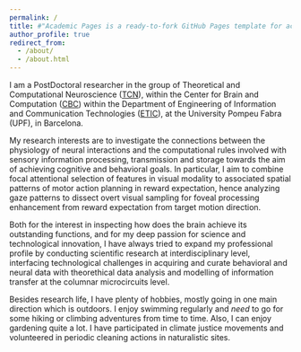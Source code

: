 ```yaml
---
permalink: /
title: #"Academic Pages is a ready-to-fork GitHub Pages template for academic personal websites"
author_profile: true
redirect_from: 
  - /about/
  - /about.html
---
```


I am a PostDoctoral researcher in the group of Theoretical and Computational Neuroscience (<a href="https://www.upf.edu/web/tcn" target="_blank">TCN</a>), within the Center for Brain and Computation (<a href="https://www.upf.edu/web/cbc" target="_blank">CBC</a>) within the Department of Engineering of Information and Communication Technologies (<a href="https://www.upf.edu/web/etic" target="_blanK">ETIC</a>), at the University Pompeu Fabra (UPF), in Barcelona. 

My research interests are to investigate the connections between the physiology of neural interactions and the computational rules involved with sensory information processing, transmission and storage towards the aim of achieving cognitive and behavioral goals. In particular, I aim to combine focal attentional selection of features in visual modality to associated spatial patterns of motor action planning in reward expectation, hence analyzing gaze patterns to dissect overt visual sampling for foveal processing enhancement from reward expectation from target motion direction.

Both for the interest in inspecting how does the brain achieve its outstanding functions, and for my deep passion for science and technological innovation, I have always tried to expand my professional profile by conducting scientific research at interdisciplinary level, interfacing technological challenges in acquiring and curate behavioral and neural data with theorethical data analysis and modelling of information transfer at the columnar microcircuits level.

Besides research life, I have plenty of hobbies, mostly going in one main direction which is outdoors. I enjoy swimming regularly and <i>need</i> to go for some hiking or climbing adventures from time to time. Also, I can enjoy gardening quite a lot. I have participated in climate justice movements and volunteered in periodic cleaning actions in naturalistic sites.
